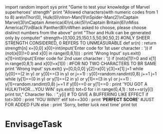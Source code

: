 import random
import sys
print "Game to test your knowledge of Marvel superheroes' strength"
print "Allowed characters(with numeric codes from 1 to 8) are\nThor(0), Hulk(0)\nIron-Man(1)\nSpider-Man(2)\nCaptain Marvel(3)\nCaptain America(4)\nLoki(5)\nCaptain Britain(6)\nMiss America(7)\nBlack Panther(8)\nWhen asked to choose, please choose distinct numbers  from the above"
print "Thor and Hulk can be generated only by computer"
strength=[0,100,25,150,1.5,50,90,50,2] #ONLY SHEER STRENGTH CONSIDERED, 0 REFERS TO UNMEASURABLE
def sr(n) :
    return strength[n]
x=[0,0]
x[0]=int(input('Enter code for 1st user character : '))
if (not(x[0]!=0 and x[0] in range(0,8,1))) :
    print 'Wrong Input'
    sys.exit()
x[1]=int(input('Enter code for 2nd user character : '))
if (not(x[1]!=0 and x[1] in range(0,8,1) and x[0]!=x[1])) : #FOR NO TWO CHARACTERS TO BR SAME
    print 'Wrong Input'
    sys.exit()
y=[0,0,0,0]
y[2]=x[0]
y[3]=x[1]
j=1
while (y[0]==(2 in y) or y[0]==(3 in y) or j==1) :
    y[0]=random.randint(0,8)
    j+=1
j=1
while (y[1]==(0 in y) or y[1]==(2 in y) or y[1]==(3 in y) or j==1) :
    y[1]=random.randint(0,8)
    j+=1
if y[0]==0 or y[1]==0 :
        print 'YOU GOT A HULK/THOR....YOU WIN'
        sys.exit()
tot=0
for i in range(0,4,1) :
    tot+=sr(y[i])
    print tot," Character No. : ",y[i] # TO GIVE A BUFFERING LIKE EFFECT
if tot>300 :
    print 'YOU WIN!!!'
elif tot==300 :
    print '****PERFECT SCORE****' #JUST FOR ADDED FUN
else :
    print 'Sorry, better luck next time'
print tot
# EnvisageTask
